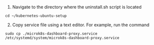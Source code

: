 1. Navigate to the directory where the uninstall.sh script is located

  ```
  cd ~/kubernetes-ubuntu-setup
  ```

2. Copy service file using a text editor. For example, run the command

  ```
  sudo cp ./microk8s-dashboard-proxy.service /etc/systemd/system/microk8s-dashboard-proxy.service
  ```

